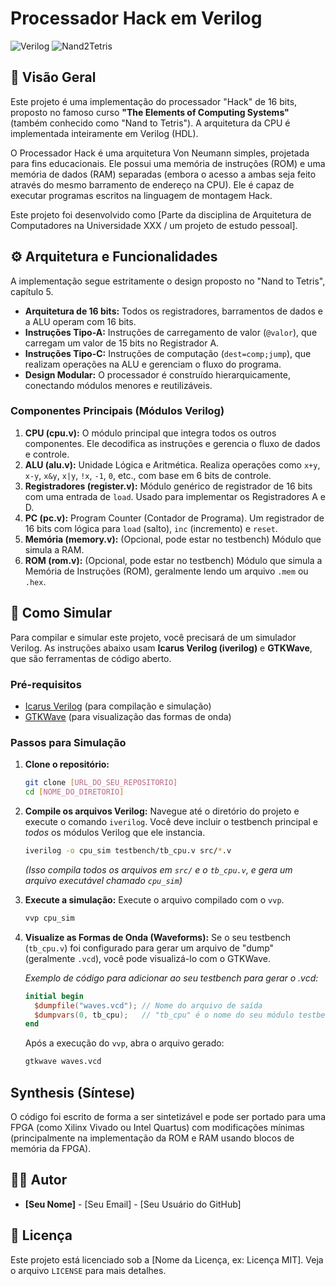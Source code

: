 # Processador Hack em Verilog

![Verilog](https://img.shields.io/badge/Verilog-8E007B?style=for-the-badge&logo=verilog&logoColor=white)
![Nand2Tetris](https://img.shields.io/badge/Nand2Tetris-Curso-orange?style=for-the-badge)

## 📖 Visão Geral

Este projeto é uma implementação do processador "Hack" de 16 bits, proposto no famoso curso **"The Elements of Computing Systems"** (também conhecido como "Nand to Tetris"). A arquitetura da CPU é implementada inteiramente em Verilog (HDL).

O Processador Hack é uma arquitetura Von Neumann simples, projetada para fins educacionais. Ele possui uma memória de instruções (ROM) e uma memória de dados (RAM) separadas (embora o acesso a ambas seja feito através do mesmo barramento de endereço na CPU). Ele é capaz de executar programas escritos na linguagem de montagem Hack.

Este projeto foi desenvolvido como [Parte da disciplina de Arquitetura de Computadores na Universidade XXX / um projeto de estudo pessoal].

## ⚙️ Arquitetura e Funcionalidades

A implementação segue estritamente o design proposto no "Nand to Tetris", capítulo 5.

- **Arquitetura de 16 bits:** Todos os registradores, barramentos de dados e a ALU operam com 16 bits.
- **Instruções Tipo-A:** Instruções de carregamento de valor (`@valor`), que carregam um valor de 15 bits no Registrador A.
- **Instruções Tipo-C:** Instruções de computação (`dest=comp;jump`), que realizam operações na ALU e gerenciam o fluxo do programa.
- **Design Modular:** O processador é construído hierarquicamente, conectando módulos menores e reutilizáveis.

### Componentes Principais (Módulos Verilog)

1.  **CPU (cpu.v):** O módulo principal que integra todos os outros componentes. Ele decodifica as instruções e gerencia o fluxo de dados e controle.
2.  **ALU (alu.v):** Unidade Lógica e Aritmética. Realiza operações como `x+y`, `x-y`, `x&y`, `x|y`, `!x`, `-1`, `0`, etc., com base em 6 bits de controle.
3.  **Registradores (register.v):** Módulo genérico de registrador de 16 bits com uma entrada de `load`. Usado para implementar os Registradores A e D.
4.  **PC (pc.v):** Program Counter (Contador de Programa). Um registrador de 16 bits com lógica para `load` (salto), `inc` (incremento) e `reset`.
5.  **Memória (memory.v):** (Opcional, pode estar no testbench) Módulo que simula a RAM.
6.  **ROM (rom.v):** (Opcional, pode estar no testbench) Módulo que simula a Memória de Instruções (ROM), geralmente lendo um arquivo `.mem` ou `.hex`.

## 🚀 Como Simular

Para compilar e simular este projeto, você precisará de um simulador Verilog. As instruções abaixo usam **Icarus Verilog (iverilog)** e **GTKWave**, que são ferramentas de código aberto.

### Pré-requisitos

- [Icarus Verilog](http://iverilog.icarus.com/) (para compilação e simulação)
- [GTKWave](http://gtkwave.sourceforge.net/) (para visualização das formas de onda)

### Passos para Simulação

1.  **Clone o repositório:**

    ```bash
    git clone [URL_DO_SEU_REPOSITORIO]
    cd [NOME_DO_DIRETORIO]
    ```

2.  **Compile os arquivos Verilog:**
    Navegue até o diretório do projeto e execute o comando `iverilog`. Você deve incluir o testbench principal e _todos_ os módulos Verilog que ele instancia.

    ```bash
    iverilog -o cpu_sim testbench/tb_cpu.v src/*.v
    ```

    _(Isso compila todos os arquivos em `src/` e o `tb_cpu.v`, e gera um arquivo executável chamado `cpu_sim`)_

3.  **Execute a simulação:**
    Execute o arquivo compilado com o `vvp`.

    ```bash
    vvp cpu_sim
    ```

4.  **Visualize as Formas de Onda (Waveforms):**
    Se o seu testbench (`tb_cpu.v`) foi configurado para gerar um arquivo de "dump" (geralmente `.vcd`), você pode visualizá-lo com o GTKWave.

    _Exemplo de código para adicionar ao seu testbench para gerar o .vcd:_

    ```verilog
    initial begin
      $dumpfile("waves.vcd"); // Nome do arquivo de saída
      $dumpvars(0, tb_cpu);   // "tb_cpu" é o nome do seu módulo testbench
    end
    ```

    Após a execução do `vvp`, abra o arquivo gerado:

    ```bash
    gtkwave waves.vcd
    ```

## Synthesis (Síntese)

O código foi escrito de forma a ser sintetizável e pode ser portado para uma FPGA (como Xilinx Vivado ou Intel Quartus) com modificações mínimas (principalmente na implementação da ROM e RAM usando blocos de memória da FPGA).

## 👨‍💻 Autor

- **[Seu Nome]** - [Seu Email] - [Seu Usuário do GitHub]

## 📜 Licença

Este projeto está licenciado sob a [Nome da Licença, ex: Licença MIT]. Veja o arquivo `LICENSE` para mais detalhes.
